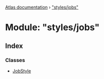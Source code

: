 [Atlas documentation](../globals.md) › ["styles/jobs"](_styles_jobs_.md)

# Module: "styles/jobs"

## Index

### Classes

* [JobStyle](../classes/_styles_jobs_.jobstyle.md)
